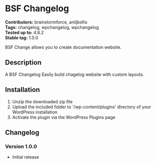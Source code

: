 # BSF Changelog #  
**Contributors:** brainstormforce, aniljbsfio  
**Tags:** changelog, wpchangelog, wpchangelog  
**Tested up to:** 4.8.2	   
**Stable tag:** 1.0.0  

BSF Change allows you to create documentation website.

## Description ##

A BSF Changelog Easily build chagelog website with custom layouts.

## Installation ##

1. Unzip the downloaded zip file
2. Upload the included folder to '/wp-content/plugins' directory of your WordPress installation
3. Activate the plugin via the WordPress Plugins page

## Changelog ##

### Version 1.0.0 ###
* Initial release
